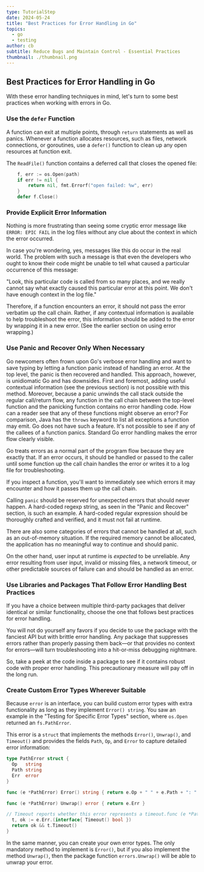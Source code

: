 ```yaml
---
type: TutorialStep
date: 2024-05-24
title: "Best Practices for Error Handling in Go"
topics:
  - go
  - testing
author: cb
subtitle: Reduce Bugs and Maintain Control - Essential Practices
thumbnail: ./thumbnail.png
---
```


## Best Practices for Error Handling in Go

With these error handling techniques in mind, let's turn to some best practices when working with errors in Go.

### Use the `defer` Function

A function can exit at multiple points, through `return` statements as well as panics. Whenever a function allocates resources, such as files, network connections, or goroutines, use a `defer()` function to clean up any open resources at function exit.

The `ReadFile()` function contains a deferred call that closes the opened file:

```go
    f, err := os.Open(path)
    if err != nil {
        return nil, fmt.Errorf("open failed: %w", err)
    }
    defer f.Close()
```

### Provide Explicit Error Information

Nothing is more frustrating than seeing some cryptic error message like `ERROR: EPIC FAIL` in the log files without any clue about the context in which the error occurred.

In case you're wondering, yes, messages like this do occur in the real world. The problem with such a message is that even the developers who ought to know their code might be unable to tell what caused a particular occurrence of this message:

"Look, this particular code is called from so many places, and we really cannot say what exactly caused this particular error at this point. We don't have enough context in the log file."

Therefore, if a function encounters an error, it should not pass the error verbatim up the call chain. Rather, if any contextual information is available to help troubleshoot the error, this information should be added to the error by wrapping it in a new error. (See the earlier section on using error wrapping.)

### Use Panic and Recover Only When Necessary

Go newcomers often frown upon Go's verbose error handling and want to save typing by letting a function panic instead of handling an error. At the top level, the panic is then recovered and handled. This approach, however, is unidiomatic Go and has downsides. First and foremost, adding useful contextual information (see the previous section) is not possible with this method. Moreover, because a panic unwinds the call stack outside the regular call/return flow, any function in the call chain between the top-level function and the panicking function contains no error handling code. How can a reader see that any of these functions might observe an error? For comparison, Java has the `throws` keyword to list all exceptions a function may emit. Go does not have such a feature. It's not possible to see if any of the callees of a function panics. Standard Go error handling makes the error flow clearly visible.

Go treats errors as a normal part of the program flow because they are exactly that. If an error occurs, it should be handled or passed to the caller until some function up the call chain handles the error or writes it to a log file for troubleshooting.

If you inspect a function, you'll want to immediately see which errors it may encounter and how it passes them up the call chain.

Calling `panic` should be reserved for unexpected errors that should never happen. A hard-coded regexp string, as seen in the "Panic and Recover" section, is such an example. A hard-coded regular expression should be thoroughly crafted and verified, and it must not fail at runtime.

There are also some categories of errors that cannot be handled at all, such as an out-of-memory situation. If the required memory cannot be allocated, the application has no meaningful way to continue and should panic.

On the other hand, user input at runtime is _expected_ to be unreliable. Any error resulting from user input, invalid or missing files, a network timeout, or other predictable sources of failure can and should be handled as an error.

### Use Libraries and Packages That Follow Error Handling Best Practices

If you have a choice between multiple third-party packages that deliver identical or similar functionality, choose the one that follows best practices for error handling.

You will not do yourself any favors if you decide to use the package with the fanciest API but with brittle error handling. Any package that suppresses errors rather than properly passing them back—or that provides no context for errors—will turn troubleshooting into a hit-or-miss debugging nightmare.

So, take a peek at the code inside a package to see if it contains robust code with proper error handling. This precautionary measure will pay off in the long run.

### Create Custom Error Types Wherever Suitable

Because `error` is an interface, you can build custom error types with extra functionality as long as they implement `Error() string`. You saw an example in the "Testing for Specific Error Types" section, where `os.Open` returned an `fs.PathError`.

This error is a `struct` that implements the methods `Error()`, `Unwrap()`, and `Timeout()` and provides the fields `Path`, `Op`, and `Error` to capture detailed error information:

```go
type PathError struct {
  Op   string
  Path string
  Err  error
}

func (e *PathError) Error() string { return e.Op + " " + e.Path + ": " + e.Err.Error() }

func (e *PathError) Unwrap() error { return e.Err }

// Timeout reports whether this error represents a timeout.func (e *PathError) Timeout() bool {
  t, ok := e.Err.(interface{ Timeout() bool })
  return ok && t.Timeout()
}
```

In the same manner, you can create your own error types. The only mandatory method to implement is `Error()`, but if you also implement the method `Unwrap()`, then the package function `errors.Unwrap()` will be able to unwrap your error.
